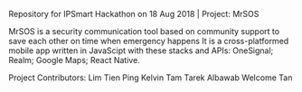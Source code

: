 Repository for IPSmart Hackathon on 18 Aug 2018 | Project: MrSOS

MrSOS is a security communication tool based on community support to save each other on time when emergency happens
It is a cross-platformed mobile app written in JavaScipt with these stacks and APIs: OneSignal; Realm; Google Maps; React Native.

Project Contributors: 
Lim Tien Ping
Kelvin Tam
Tarek Albawab
Welcome Tan

